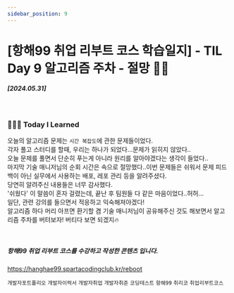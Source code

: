 ```yaml
---
sidebar_position: 9
---
```


# [항해99 취업 리부트 코스 학습일지] - TIL Day 9 알고리즘 주차 - 절망 😵‍💫


##### [2024.05.31]


<br/>

### 👩🏻‍💻 Today I Learned
오늘의 알고리즘 문제는 ```시간 복잡도```에 관한 문제들이었다. <br/>
각자 풀고 스터디를 할때, 우리는 하나가 되었다...문제가 읽히지 않았다..<br/>
오늘 문제를 풀면서 단순히 푸는게 아니라 원리를 알아야겠다는 생각이 들었다.. <br/>
마지막 기술 매니저님의 순회 시간은 속으로 절망했다..이번 문제들은 쉬워서 문제 피드백이 아닌 실무에서 사용하는 배포, 레포 관리 등을 알려주셨다.<br/>
당연히 알려주신 내용들은 너무 감사했다. <br/>
'쉬웠다' 이 말씀이 혼자 걸렸는데, 끝난 후 팀원들 다 같은 마음이었다..허허... <br/>
일단, 관련 강의를 들으면서 적응하고 익숙해져야겠다!<br/>
알고리즘 하다 머리 아프면 환기할 겸 기술 매니저님이 공유해주신 것도 해보면서 알고리즘 주차를 버텨보자! 버티다 보면 되겠지🔥


<br/>

##### 항해99 취업 리부트 코스를 수강하고 작성한 콘텐츠 입니다.
https://hanghae99.spartacodingclub.kr/reboot


```개발자포트폴리오``` ```개발자이력서``` ```개발자취업``` ```개발자취준``` ```코딩테스트``` ```항해99``` ```취리코``` ```취업리부트코스```





